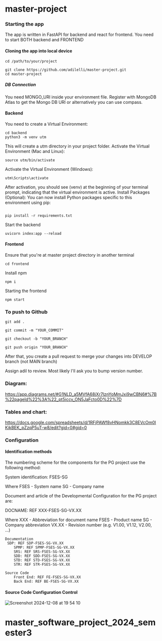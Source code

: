 # master-project

### Starting the app
The app is written in FastAPI for backend and react for frontend. You need to start BOTH backend and FRONTEND

#### Cloning the app into local device
````
cd /path/to/your/project

git clone https://github.com/adilelli/master-project.git
cd master-project
````
##### DB Connection
You need MONGO_URI inside your environment file. Register with MongoDB Atlas to get the Mongo DB URI or alternatively you can use compass.

#### Backend

You need to create a Virtual Environment:

````
cd backend
python3 -m venv utm
````

This will create a utm directory in your project folder.
Activate the Virtual Environment (Mac and Linux):

````
source utm/bin/activate
````

Activate the Virtual Environment (Windows):

````
utm\Scripts\activate
````

After activation, you should see (venv) at the beginning of your terminal prompt, indicating that the virtual environment is active.
Install Packages (Optional): You can now install Python packages specific to this environment using pip:
````

pip install -r requirements.txt
````

Start the backend
````
uvicorn index:app --reload
````

#### Frontend

Ensure that you're at master project directory in another terminal

````
cd frontend
````

Install npm 

````
npm i
````

Starting the frontend

````
npm start
````




### To push to Github

```
git add .

git commit -m "YOUR_COMMIT"

git checkout -b "YOUR_BRANCH"

git push origin "YOUR_BRANCH"

```

After that, you create a pull request to merge your changes into DEVELOP branch (not MAIN branch)

Assign adil to review. Most likely I'll ask you to bump version number.

### Diagram:
https://app.diagrams.net/#G1NLD_a5MVfA68jXr7IznYoMmJxi9wCBN6#%7B%22pageId%22%3A%22_pt5iccv_ON5JaFcto0D%22%7D

### Tables and chart:
https://docs.google.com/spreadsheets/d/1RFjPAWf8vHNomkk3C8EVcOm0lKikBEK_pZzqP5uT-w8/edit?gid=0#gid=0

### Configuration
#### Identification methods 

The numbering scheme for the components for the PG project use the following method:

System identification:
	FSES-SG

Where
	FSES		- System name
	SG		- Company name

Document and article of the Developmental Configuration for the PG project are:

DOCNAME: REF XXX-FSES-SG-VX.XX

Where
		XXX		- Abbreviation for document name
		FSES		- Product name
		SG - Company abbreviation
  VX.XX	- Revision number (e.g. V1.00, V1.12, V2.00, …)
  
```
Documentation
 SDP: REF SDP-FSES-SG-VX.XX
	SPMP: REF SPMP-FSES-SG-VX.XX
	SRS: REF SRS-FSES-SG-VX.XX
	SDD: REF SDD-FSES-SG-VX.XX
	STD: REF STD-FSES-SG-VX.XX
	STR: REF STR-FSES-SG-VX.XX

Source Code
	Front End: REF FE-FSES-SG-VX.XX
	Back End: REF BE-FSES-SG-VX.XX

```

#### Source Code Configuration Control

![Screenshot 2024-12-08 at 19 54 10](https://github.com/user-attachments/assets/6152d754-cd6f-4ba4-aec2-4e801646e3eb)





# master_software_project_2024_semester3
